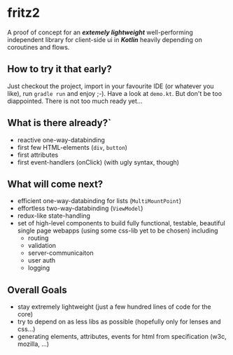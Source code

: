 # fritz2

A proof of concept for an ***extemely lightweight*** well-performing independent library for client-side ui in ***Kotlin*** heavily depending on coroutines and flows.

## How to try it that early?
Just checkout the project, import in your favourite IDE (or whatever you like), run `gradle run` and enjoy ;-). Have a look at `demo.kt`.
But don't be too diappointed. There is not too much ready yet...

## What is there already?`

- reactive one-way-databinding
- first few HTML-elements (`div`, `button`)
- first attributes
- first event-handlers (onClick) (with ugly syntax, though)


## What will come next?

- efficient one-way-databinding for lists (`MultiMountPoint`)
- effortless two-way-databinding (`ViewModel`)
- redux-like state-handling
- set of high-level components to build fully functional, testable, beautiful single page webapps (using some css-lib yet to be chosen) including
  - routing
  - validation
  - server-communicaiton
  - user auth
  - logging

## Overall Goals

- stay extremely lightweight (just a few hundred lines of code for the core)
- try to depend on as less libs as possible (hopefully only for lenses and css...)
- generating elements, attributes, events for html from specification (w3c, mozilla, ...)
